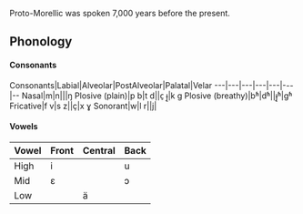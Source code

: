 Proto-Morellic was spoken 7,000 years before the present.

## Phonology
#### Consonants
Consonants|Labial|Alveolar|PostAlveolar|Palatal|Velar
---|---|---|---|---|---|--
Nasal|m|n|||ŋ
Plosive (plain)|p b|t d||c̠ ɟ̠|k g
Plosive (breathy)|bʱ|dʱ||ɟ̠ʱ|gʱ
Fricative|f v|s z||ç|x ɣ
Sonorant|w|l r||j|

#### Vowels
Vowel|Front|Central|Back
---|---|---|---
High|i||u
Mid|ɛ||ɔ
Low||ä|